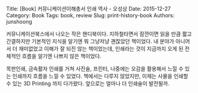 Title: [Book] 커뮤니케이션이해총서 인쇄 역사 - 오성상
Date: 2015-12-27
Category: Book
Tags: book, review
Slug: print-history-book
Authors: junshoong

커뮤니케이션북스에서 나오는 작은 핸디북이다. 지하철타면서 잠깐이면 읽을 만큼 짧고 간결하지만 기본적인 지식을 알기엔 뭐 그냥저냥 괜찮았던 책이었다. 내 분야가 아니어서 더 재미없었고 이해가 잘 되진 않는 책이었는데, 인쇄라는 것이 지금까지 오게 된 전체적인 흐름을 알기엔 나쁘지 않은 책이었다.


목판인쇄, 금속활자 인쇄를 거쳐 사진술, 프린터, 나중에는 오감을 활용해서 느낄 수 있는 인쇄까지 흐름을 느낄 수 있었다. 책에서는 다루지 않았지만, 이제는 사물을 인쇄할 수 있는 3D Printing 까지 다가왔다. 앞으로는 얼마나 더 인쇄술이 발전될까.

